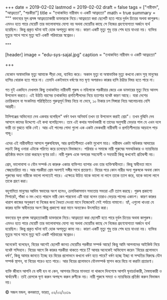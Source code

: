 +++
date = 2019-02-02
lastmod = 2019-02-02
draft = false
tags = ["নারীবাদ", "আত্নহত্যা", "পরকীয়া"]
title = "তথাকথিত নারীবাদ ও একটি আত্নহত্যা"
math = true
summary = """
বক্তব্যের মূল প্রসঙ্গ আত্নহত্যাকারী ডাক্তারকে নিয়ে।আত্নহত্যা করা ছেলেটি হতে পারে দুর্বল চিত্তের অথবা কাপুরুষ। এমনও হতে পারে মেয়েটি তার ভালোবাসার যোগ্য নয় অথবা মেয়েটির কাছে সে নিজের গ্রহণযোগ্যতা অর্জনে ব্যর্থ হয়েছিল। কিন্তু প্রকৃত ঘটনা যাই হোক অপমৃত্যু কাম্য নয়। কারণ একটি মৃত্যু শুধু তার শেষ হয়ে যাওয়া নয়। ব্যক্তির মৃত্যুর সাথে সাথে মৃত্যু ঘটে একটি পরিবারের স্বপ্নেরও। 

"""

[header]
image = "edu-sys-sajal.jpg"
caption = "তথাকথিত নারীবাদ ও একটি আত্নহত্যা"

+++

যেকোন অস্বাভাবিক মৃত্যু আমাকে পীড়া দেয়, ব্যাথিত করে। অকাল মৃত্যু বা অস্বাভাবিক মৃত্যু কখনো কোন সুস্থ মানুষের হাসির খোরাক হতে পারে না। তেমনি একইভাবে ধর্ষণের মত ঘৃণ্য অপরাধও কারুর হাসি ঠাট্টার বিষয় হতে পারে না।

গত দুই একদিনে দেখলাম কিছু তথাকথিত নারীবাদী পুরুষ ও মহিলাকে পরকীয়ার জেরে এক ডাক্তারের মৃত্যু নিয়ে আনন্দ উপভোগ করতে। এই উঠতি বয়সের তথাকথিত প্রগতিশীলদের নিয়ে হতাশার যথেষ্ট কারণ আছে। যারা দেশের ক্রান্তিকালে বা সংকটময় পরিস্থিতিতে গুরুত্বপূর্ন বিষয় নিয়ে না ভেবে, ১০ টাকার চপ সিঙ্গারা নিয়ে আলোচনায় বেশি আগ্রহী।

টালিগঞ্জের অভিনেতা দেব একবার বলেছিল" ধর্ষণ যখন অনিবার্য তখন তা উপভোগ করাই শ্রেয়"। তখন বুঝিনি দেব আসলে কাদের উদ্দেশ্যে এই কথা বলেছিলেন। তবে এই কথার সমর্থনকারী বা তাদের অনুসারী ভেড়ার পাল যে এখন দলে ভারী তা বুঝতে বাকি নেই। আর এই পালের গোদা গুলো এক একটা ভেকধারী নারীবাদী ও প্রগতিশীলতার আড়ালে পাড় গান্ডু।

এদের এই নারীবাদীতা আসলে পুরুষবিদ্বেষ, আর প্রগতিশীলতা একটা মুখোশ মাত্র। নারীবাদ একটা অধিকার আদায়ের লড়াই কিন্তু ওনারা এটাকে পরিণত করে চলেছেন বিভাজনে। পরিবার ও সমাজে নারী পুরুষের সমঅধিকার ও ন্যায়বিচার প্রতিষ্ঠার বদলে তারা করছেন ঘৃণার চর্চা। নারী পুরুষ একে অপরের সহযোগী ও সহযাত্রী কিন্তু কখনোই প্রতিদ্বন্দ্বী নয়।

প্রেম, ভালোবাসা ও যৌন সম্পর্ক যে কারুরু একান্ত ব্যক্তিগত ব্যাপার এবং তার ব্যক্তিস্বাধীনতা। কিন্তু স্বাধীনতা মানে স্বেচ্ছাচারিতা নয়। আর পরকীয়া প্রেম অবশ্যই সঙ্গীর সাথে প্রতারণা। বিয়ের পরে কোন নারীর অন্য পুরুষকে অথবা কোন পুরুষের অন্য নারীকে ভালো লাগতেই পারে। এক্ষেত্রে উচিত যাকে ভালো না লাগে তাকে ত্যাগ করে, যাকে ভালো লাগে তাকে গ্রহণ করা।

বহুগামিতা মানুষের আদিম স্বভাবের অংশ হলেও, ক্রমবিকাসমান সভ্যতায় সভ্যরা এটি ত্যাগ করছে। পুরুষ প্রকাশ্যে সিগারেট, গাঁজা ও মদ খেতে পারলে নারী কেন পারবেনা এটি যারা বলেন তারাও ভেড়ার পালের একাংশ। কারণ কারুর খারাপ কাজের অনুকরণ বা নিজের জন্য বৈধতা দেওয়া মানে নিজেকেই সেই পর্যায়ে নামানো। হ্যাঁ, এগুলো খাওয়া যে কারুর ব্যক্তি স্বাধীনতার অংশ কিন্তু প্রকাশ্যে করা মানে অন্যকেও উৎসাহিত করা।

বক্তব্যের মূল প্রসঙ্গ আত্নহত্যাকারী ডাক্তারকে নিয়ে।আত্নহত্যা করা ছেলেটি হতে পারে দুর্বল চিত্তের অথবা কাপুরুষ। এমনও হতে পারে মেয়েটি তার ভালোবাসার যোগ্য নয় অথবা মেয়েটির কাছে সে নিজের গ্রহণযোগ্যতা অর্জনে ব্যর্থ হয়েছিল। কিন্তু প্রকৃত ঘটনা যাই হোক অপমৃত্যু কাম্য নয়। কারণ একটি মৃত্যু শুধু তার শেষ হয়ে যাওয়া নয়। ব্যক্তির মৃত্যুর সাথে সাথে মৃত্যু ঘটে একটি পরিবারের স্বপ্নেরও।

অনেকেই বলেছেন, বিয়ের আগেই ছেলেটি জানত মেয়েটির পরকীয়া সম্পর্ক আছে! কিন্তু আমি আপনাদের আইকিউ নিয়ে যথেষ্ট সন্দিহান। বিয়ের আগে কি কারুর পরকীয়া থাকতে পারে !? আবার অনেকেই অভিযোগ করেন 'বিয়ের প্রলোভনে ধর্ষণ', কিন্তু আমার জানতে ইচ্ছে হয় বিয়ের প্রলোভনে কখনো ধর্ষণ হতে পারে? ধর্ষণ হচ্ছে ইচ্ছা বা সম্মতির বিরুদ্ধে যৌন সম্পর্ক স্থাপন, যা বিয়ের পরেও হতে পারে। আর বিয়ের প্রলোভনে যৌনসম্পর্ক স্থাপন করে বিয়ে না করাটা প্রতারণা।

ব্যক্তি জীবনে আপনি যে বাদী হন না কেন, আপনার ভিতর মানবতা না থাকলে দিনশেষে আপনি ঘৃনাচর্চাকারী, বৈষম্যকারী ও স্বার্থান্বেষী। তাই রোগকে ঘৃণা করুন অপছন্দ করুন রুগীকে নয়। নারী পুরুষে সমতা ও ন্যায়বিচার প্রতিষ্ঠা করুন বিভাজন নয়।

© সজল মন্ডল,
কলকাতা, ভারত,
০২/০২/২০১৯

